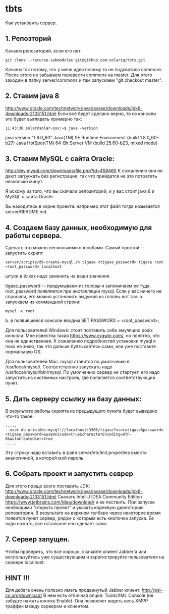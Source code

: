 # tbts
Как установить сервер. 

## 1. Репозторий
Качаем репозиторий, если его нет:

    git clone --recurse-submodules git@github.com:solariq/tbts.git

Качаем так потому, что у меня идея почему то не подхватила commons.
После этого не забываем перевести commons на master. Для этого заходим в папку server/commons и там запускаем "git checkout master".

## 2. Ставим java 8
http://www.oracle.com/technetwork/java/javase/downloads/jdk8-downloads-2133151.html
Если всё будет сделано верно, то из консоли это будет выглядеть примерно так:

    11:43:30 solar@solar-osx:~$ java -version

java version "1.8.0_60"
Java(TM) SE Runtime Environment (build 1.8.0_60-b27)
Java HotSpot(TM) 64-Bit Server VM (build 25.60-b23, mixed mode)


## 3. Ставим MySQL c сайта Oracle:
http://dev.mysql.com/downloads/file.php?id=458460
К сожалению они не дают загружать без регистрации, так что прийдется на это потратить несколько минут.

Я исхожу из того, что вы скачали репозиторий, и у вас стоит java 8 и MySQL с сайта Oracle.

Вы находитесь в корне проекта: например этот файл тогда называется server/README.md.

## 4. Создаем базу данных, необходимую для работы сервера.
Сделать это можно несколькими способами. Самый простой -- запустить скрипт

    server/scripts/db-create-mysql.sh tigase <tigase_password> tigase root <root_password> localhost

штуки в ёлках надо заменить на ваши значения.

tigase_password -- придумываем из головы и запоминаем ее туда.
root_password появляется при инсталляции mysql. Если у вас ничего не спросили, его можно установить выдумав из головы вот так:
  а. запускаем из коммандной строки:

    mysql -u root
  b. в появившейся консоли вводим SET PASSWORD = <root_password>;

Для пользователей Windows: стоит поставить себе эмуляцию posix консоли. Мне известна такая https://www.cygwin.com/, но понятно,
что она не единственная. К сожалению подробностей установки mysql я пока не знаю, так что дальше бултыхайтесь сами, или уже
поставьте нормальную OS.

Для пользователей Mac: mysql ставится по умолчанию в /usr/local/mysql/. Соответственно запускать надо /usr/local/mysql/bin/mysql.
По умолчанию сервер _не_ стартует, его надо запустить из системных настроек, где появляется соответствующий пункт.


## 5. Дать серверу ссылку на базу данных:
В результате работы скрипта из предыдущего пункта будет выведено что-то такое:

    .....
    --user-db-uri=jdbc:mysql://localhost:3306/tigase?user=tigase&password=<tigase_password>&useUnicode=true&characterEncoding=UTF-8&autoCreateUser=true
    .....

Эту строку надо вставить в файл
  server/etc/init.properties
вместо аналогичной, в которой мой пароль.


## 6. Собрать проект и запустить севрер
Для этого проще всего поставить JDK:
http://www.oracle.com/technetwork/java/javase/downloads/jdk8-downloads-2133151.html
Скачать IntelliJ IDEA Community Edition
https://www.jetbrains.com/idea/download/
и ее поствить. При запуске необходимо "открыть проект" и указать корневую директорию репозитория. В результате на верхнем тулбаре через
некоторое время появится пункт сервер, рядом с которым есть кнопочка запуска. Ее надо нажать, все остальное оно сделает само.

## 7. Сервер запущен.
Чтобы проверить, что все хорошо, скачайте клиент Jabber'а или воспользуйтесь уже существующим и зарегистрируйте пользователя на сервере localhost.

## HINT !!!
Для дебага очень полезно иметь продвинутый Jabber клиент:
http://psi-im.org/download/
В нем есть отличная опция: Tools/XML Console (не забудте нажать кнопку Enable). Она позволяет видеть весь XMPP траффик между сервером и клиентом.
